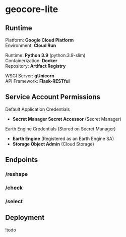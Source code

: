 # geocore-lite

## Runtime
Platform: **Google Cloud Platform**  
Environment: **Cloud Run**  

Runtime: **Python 3.9** (python:3.9-slim)  
Containerization: **Docker**  
Repository: **Artifact Registry**

WSGI Server: **gUnicorn**  
API Framework: **Flask-RESTful**  

## Service Account Permissions
Default Application Credentials
- **Secret Manager Secret Accessor** (Secret Manager)  

Earth Engine Credentials (Stored on Secret Manager)
- **Earth Engine** (Registered as an Earth Engine SA)
- **Storage Object Admin** (Cloud Storage)

## Endpoints
### /reshape
### /check
### /select

## Deployment
!todo